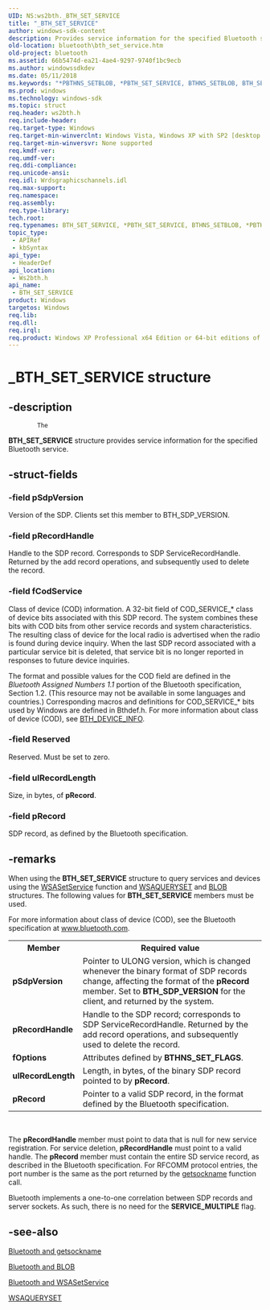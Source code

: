 ```yaml
---
UID: NS:ws2bth._BTH_SET_SERVICE
title: "_BTH_SET_SERVICE"
author: windows-sdk-content
description: Provides service information for the specified Bluetooth service.
old-location: bluetooth\bth_set_service.htm
old-project: bluetooth
ms.assetid: 66b5474d-ea21-4ae4-9297-9740f1bc9ecb
ms.author: windowssdkdev
ms.date: 05/11/2018
ms.keywords: "*PBTHNS_SETBLOB, *PBTH_SET_SERVICE, BTHNS_SETBLOB, BTH_SET_SERVICE, BTH_SET_SERVICE structure [Bluetooth], PBTH_SET_SERVICE, PBTH_SET_SERVICE structure pointer [Bluetooth], _BTH_SET_SERVICE, _bth_bth_set_service, bluetooth.bth_set_service, ws2bth/BTH_SET_SERVICE, ws2bth/PBTH_SET_SERVICE"
ms.prod: windows
ms.technology: windows-sdk
ms.topic: struct
req.header: ws2bth.h
req.include-header: 
req.target-type: Windows
req.target-min-winverclnt: Windows Vista, Windows XP with SP2 [desktop apps only]
req.target-min-winversvr: None supported
req.kmdf-ver: 
req.umdf-ver: 
req.ddi-compliance: 
req.unicode-ansi: 
req.idl: Wrdsgraphicschannels.idl
req.max-support: 
req.namespace: 
req.assembly: 
req.type-library: 
tech.root: 
req.typenames: BTH_SET_SERVICE, *PBTH_SET_SERVICE, BTHNS_SETBLOB, *PBTHNS_SETBLOB
topic_type:
 - APIRef
 - kbSyntax
api_type:
 - HeaderDef
api_location:
 - Ws2bth.h
api_name:
 - BTH_SET_SERVICE
product: Windows
targetos: Windows
req.lib: 
req.dll: 
req.irql: 
req.product: Windows XP Professional x64 Edition or 64-bit editions of     Windows Server 2003
---
```


# _BTH_SET_SERVICE structure


## -description



			The 
<b>BTH_SET_SERVICE</b> structure provides service information for the specified Bluetooth service.


## -struct-fields




### -field pSdpVersion

Version of the SDP. Clients set this member to 
BTH_SDP_VERSION.


### -field pRecordHandle

Handle to the SDP record. Corresponds to SDP ServiceRecordHandle. Returned by the add record operations, and subsequently used to delete the record.


### -field fCodService

Class of device (COD) information. A 32-bit field of COD_SERVICE_* class of device bits associated with this SDP record. The system  combines these bits with COD bits from other service records and system characteristics.  The resulting class of device for the local radio is advertised when the radio is found during device inquiry. When the last SDP record associated with a particular service bit is deleted, that service bit is no longer reported in responses to future device inquiries.

The format and possible values for the COD field are defined in the <i>Bluetooth Assigned Numbers 1.1</i> portion of the Bluetooth specification, Section 1.2. (This resource may not be available in some languages and countries.) Corresponding macros and definitions for COD_SERVICE_* bits used by Windows are defined in Bthdef.h. For more information about class of device (COD), see <a href="https://msdn.microsoft.com/b0f2c1fe-1fa0-4816-8471-73fbbced529b">BTH_DEVICE_INFO</a>.


### -field Reserved

Reserved. Must be set to zero.


### -field ulRecordLength

Size, in bytes, of <b>pRecord</b>.


### -field pRecord

SDP record, as defined by the Bluetooth specification.


## -remarks



When using the 
<b>BTH_SET_SERVICE</b> structure to query services and devices using the 
<a href="https://msdn.microsoft.com/71c5ed9c-fade-4d15-848e-eb810ad4cbb2">WSASetService</a> function and 
<a href="https://msdn.microsoft.com/c52a7e7d-92ab-4103-a6c6-57c3fafec706">WSAQUERYSET</a> and 
<a href="https://msdn.microsoft.com/d71f3661-0efb-4376-966c-fb5c340ce1c5">BLOB</a> structures. The following values for 
<b>BTH_SET_SERVICE</b> members must be used.

For more information about class of device (COD), see the Bluetooth specification at 
<a href="Http://go.microsoft.com/fwlink/p/?linkid=84017">www.bluetooth.com</a>.<table>
<tr>
<th>Member</th>
<th>Required value</th>
</tr>
<tr>
<td><b>pSdpVersion</b></td>
<td>Pointer to ULONG version, which is changed whenever the binary format of SDP records change, affecting the format of the <b>pRecord</b> member. Set to <b>BTH_SDP_VERSION</b> for the client, and returned by the system.</td>
</tr>
<tr>
<td><b>pRecordHandle</b></td>
<td>Handle to the SDP record; corresponds to SDP ServiceRecordHandle. Returned by the add record operations, and subsequently used to delete the record.</td>
</tr>
<tr>
<td><b>fOptions</b></td>
<td>Attributes defined by <b>BTHNS_SET_FLAGS</b>.</td>
</tr>
<tr>
<td><b>ulRecordLength</b></td>
<td>Length, in bytes, of the binary SDP record pointed to by <b>pRecord</b>.</td>
</tr>
<tr>
<td><b>pRecord</b></td>
<td>Pointer to a valid SDP record, in the format defined by the Bluetooth specification.</td>
</tr>
</table>
 



The <b>pRecordHandle</b> member must point to data that is null for new service registration. For service deletion, <b>pRecordHandle</b> must point to a valid handle. The <b>pRecord</b> member must contain the entire SD service record, as described in the Bluetooth specification. For RFCOMM protocol entries, the port number is the same as the port returned by the 
<a href="https://msdn.microsoft.com/3892bd59-97ac-4b76-bff9-7329f22a66cc">getsockname</a> function call.

Bluetooth implements a one-to-one correlation between SDP records and server sockets. As such, there is no need for the <b>SERVICE_MULTIPLE</b> flag.




## -see-also




<a href="https://msdn.microsoft.com/3892bd59-97ac-4b76-bff9-7329f22a66cc">Bluetooth
		  and getsockname</a>



<a href="https://msdn.microsoft.com/d71f3661-0efb-4376-966c-fb5c340ce1c5">Bluetooth and
		  BLOB</a>



<a href="https://msdn.microsoft.com/71c5ed9c-fade-4d15-848e-eb810ad4cbb2">Bluetooth and WSASetService</a>



<a href="https://msdn.microsoft.com/c52a7e7d-92ab-4103-a6c6-57c3fafec706">WSAQUERYSET</a>
 

 


